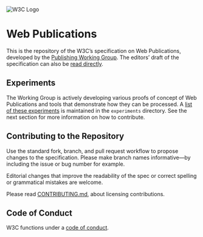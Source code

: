 
![W3C Logo](https://www.w3.org/Icons/w3c_home)

# Web Publications

This is the repository of the W3C’s specification on Web Publications, developed by the [Publishing Working Group](https://www.w3.org/publishing/groups/publ-wg/). The editors’ draft of the specification can also be [read directly](https://w3c.github.io/wpub/).

## Experiments

The Working Group is actively developing various proofs of concept of Web Publications and tools that demonstrate how they can be processed. A [list of these experiments](https://w3c.github.io/wpub/experiments/index.html) is maintained in the `experiments` directory. See the next section for more information on how to contribute.

## Contributing to the Repository

Use the standard fork, branch, and pull request workflow to propose changes to the specification. Please make branch names informative—by including the issue or bug number for example.

Editorial changes that improve the readability of the spec or correct spelling or grammatical mistakes are welcome.

Please read [CONTRIBUTING.md](CONTRIBUTING.md), about licensing contributions.

## Code of Conduct

W3C functions under a [code of conduct](https://www.w3.org/Consortium/cepc/).
